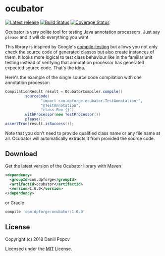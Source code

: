# ocubator
[![Latest release](https://img.shields.io/github/release/int02h/ocubator.svg)](https://github.com/int02h/ocubator/releases/latest)
[![Build Status](https://travis-ci.com/int02h/ocubator.svg?branch=master)](https://travis-ci.com/int02h/ocubator)
[![Coverage Status](https://coveralls.io/repos/github/int02h/ocubator/badge.svg?branch=master)](https://coveralls.io/github/int02h/ocubator?branch=master)

Ocubator is very polite tool for testing Java annotation processors. Just say `please` and it will do everything you want.

This library is inspired by Google's [compile-testing](https://github.com/google/compile-testing) but allows you not only check the source code of generated classes but also create instances of them. It looks more logical to test class behaviour like in the familiar unit testing instead of verifying that annotation processor has generated expected source code. That's the idea.

Here's the example of the single source code compilation with one annotation processor:
```java
CompilationResult result = OcubatorCompiler.compile()
        .sourceCode(
                "import com.dpforge.ocubator.TestAnnotation;",
                "@TestAnnotation",
                "class Foo {}")
        .withProcessor(new TestProcessor())
        .please();
assertTrue(result.isSuccess());
```

Note that you don't need to provide qualified class name or any file name at all. Ocubator will automatically extracts it from provided the source code.

Download
--------
Get the latest version of the Ocubator library with Maven
```xml
<dependency>
  <groupId>com.dpforge</groupId>
  <artifactId>ocubator</artifactId>
  <version>1.0.0</version>
</dependency>
```

or Gradle
```groovy
compile 'com.dpforge:ocubator:1.0.0'
```

License
-------
Copyright (c) 2018 Daniil Popov

Licensed under the [MIT](LICENSE) License.